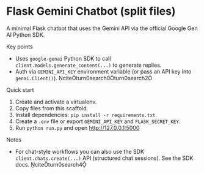 # Flask Gemini Chatbot (split files)


A minimal Flask chatbot that uses the Gemini API via the official Google Gen AI Python SDK.


Key points
- Uses `google-genai` Python SDK to call `client.models.generate_content(...)` to generate replies.
- Auth via `GEMINI_API_KEY` environment variable (or pass an API key into `genai.Client()`). citeturn0search0turn0search2


Quick start
1. Create and activate a virtualenv.
2. Copy files from this scaffold.
3. Install dependencies: `pip install -r requirements.txt`.
4. Create a `.env` file or export `GEMINI_API_KEY` and `FLASK_SECRET_KEY`.
5. Run `python run.py` and open http://127.0.0.1:5000


Notes
- For chat-style workflows you can also use the SDK `client.chats.create(...)` API (structured chat sessions). See the SDK docs. citeturn0search4